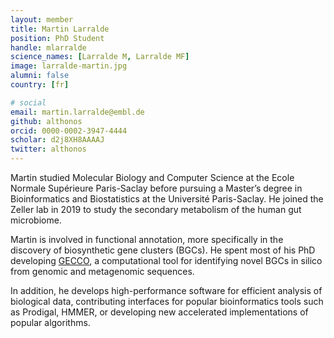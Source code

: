 ```yaml
---
layout: member
title: Martin Larralde
position: PhD Student
handle: mlarralde
science_names: [Larralde M, Larralde MF]
image: larralde-martin.jpg
alumni: false
country: [fr]

# social
email: martin.larralde@embl.de
github: althonos
orcid: 0000-0002-3947-4444
scholar: d2j8XH8AAAAJ
twitter: althonos
---
```


Martin studied Molecular Biology and Computer Science at the Ecole Normale Supérieure Paris-Saclay before pursuing a Master’s degree in Bioinformatics and Biostatistics at the Université Paris-Saclay. He joined the Zeller lab in 2019 to study the secondary metabolism of the human gut microbiome.  

Martin is involved in functional annotation, more specifically in the discovery of biosynthetic gene clusters (BGCs). He spent most of his PhD developing [GECCO](/tools/gecco), a computational tool for identifying novel BGCs in silico from genomic and metagenomic sequences.  

In addition, he develops high-performance software for efficient analysis of biological data, contributing interfaces for popular bioinformatics tools such as Prodigal, HMMER, or developing new accelerated implementations of popular algorithms.

